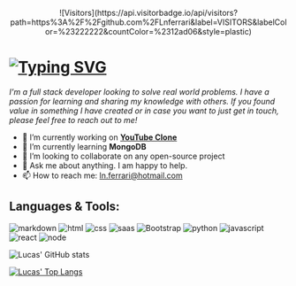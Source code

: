<p align='center'>![Visitors](https://api.visitorbadge.io/api/visitors?path=https%3A%2F%2Fgithub.com%2FLnferrari&label=VISITORS&labelColor=%23222222&countColor=%2312ad06&style=plastic)</p>

# [![Typing SVG](https://readme-typing-svg.herokuapp.com?font=&color=4EAE0A&width=400&height=75&lines=+Hi+there+%F0%9F%91%8B;I'm+Lucas+Ferrari;Full-stack+Developer)](https://git.io/typing-svg)

_I'm a full stack developer looking to solve real world problems. I have a passion for learning and sharing my knowledge with others. If you found value in something I have created or in case you want to just get in touch, please feel free to reach out to me!_


- 🔭 I’m currently working on **[YouTube Clone](https://github.com/Lnferrari/youtube-clon)**
- 🌱 I’m currently learning **MongoDB**
- 👯 I’m looking to collaborate on any open-source project
- 💬 Ask me about anything. I am happy to help.
- 📫 How to reach me: [ln.ferrari@hotmail.com](ln.ferrari@hotmail.com)


## Languages & Tools:
![markdown](https://img.shields.io/badge/Markdown-000000?style=for-the-badge&logo=markdown&logoColor=white)
![html](https://img.shields.io/badge/HTML5-E34F26?style=for-the-badge&logo=html5&logoColor=white)
![css](https://img.shields.io/badge/CSS3-1572B6?style=for-the-badge&logo=css3&logoColor=white)
![saas](https://img.shields.io/badge/Sass-CC6699?style=for-the-badge&logo=sass&logoColor=white)
![Bootstrap](https://img.shields.io/badge/Bootstrap-563D7C?style=for-the-badge&logo=bootstrap&logoColor=white)
![python](https://img.shields.io/badge/Python-14354C?style=for-the-badge&logo=python&logoColor=white)
![javascript](https://img.shields.io/badge/JavaScript-323330?style=for-the-badge&logo=javascript&logoColor=F7DF1E)
![react](https://img.shields.io/badge/React-20232A?style=for-the-badge&logo=react&logoColor=61DAFB)
![node](https://img.shields.io/badge/Node.js-43853D?style=for-the-badge&logo=node.js&logoColor=white)


![Lucas' GitHub stats](https://github-readme-stats.vercel.app/api?username=lnferrari&theme=chartreuse-dark&icon_color=#FFF&show_icons=true)

[![Lucas' Top Langs](https://github-readme-stats.vercel.app/api/top-langs/?username=lnferrari&layout=compact&theme=chartreuse-dark)](https://github.com/lnferrari/github-readme-stats)


